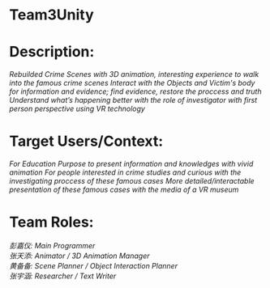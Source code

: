 # Team3Unity

# Description:

*Rebuilded Crime Scenes with 3D animation, interesting experience to walk into the famous crime scenes*
*Interact with the Objects and Victim's body for information and evidence; find evidence, restore the proccess and truth*
*Understand what’s happening better with the role of investigator with first person perspective using VR technology*


# Target Users/Context:

*For Education Purpose to present information and knowledges with vivid animation*
*For people interested in crime studies and curious with the investigating proccess of these famous cases*
*More detailed/interactable presentation of these famous cases with the media of a VR museum*

# Team Roles:

*彭嘉仪: Main Programmer*  
*张天添: Animator / 3D Animation Manager*  
*黄备备: Scene Planner / Object Interaction Planner*  
*张宇涵: Researcher / Text Writer*  

